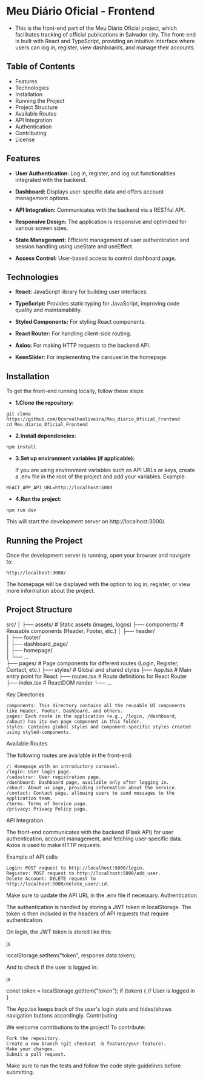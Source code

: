 # **Meu Diário Oficial - Frontend**

* This is the front-end part of the Meu Diário Oficial project, which facilitates tracking of official publications in Salvador city. The front-end is built with React and TypeScript, providing an intuitive interface where users can log in, register, view dashboards, and manage their accounts.

## **Table of Contents**

* Features
* Technologies
* Installation
* Running the Project
* Project Structure
* Available Routes
* API Integration
* Authentication
* Contributing
* License

## **Features**

* **User Authentication:** Log in, register, and log out functionalities integrated with the backend.
    
* **Dashboard:** Displays user-specific data and offers account management options.
    
* **API Integration:** Communicates with the backend via a RESTful API.
    
* **Responsive Design:** The application is responsive and optimized for various screen sizes.
    
* **State Management:** Efficient management of user authentication and session handling using useState and useEffect.
    
* **Access Control:** User-based access to control dashboard page.


## **Technologies**

* **React:** JavaScript library for building user interfaces.

* **TypeScript:** Provides static typing for JavaScript, improving code quality and maintainability.
    
* **Styled Components:** For styling React components.
    
* **React Router:** For handling client-side routing.
    
* **Axios:** For making HTTP requests to the backend API.
    
* **KeenSlider:** For implementing the carousel in the homepage.


## **Installation**

To get the front-end running locally, follow these steps:

* **1.Clone the repository:**

```
git clone https://github.com/Qcarvalhooliveira/Meu_diario_Oficial_Frontend
cd Meu_diario_Oficial_Frontend
```

* **2.Install dependencies:**

```
npm install
```

* **3.Set up environment variables (if applicable):**

    If you are using environment variables such as API URLs or keys, create a .env file in the root of the project and add your variables. Example:

```
REACT_APP_API_URL=http://localhost:5000
```

* **4.Run the project:**

```
npm run dev
```

This will start the development server on http://localhost:3000/.


## **Running the Project**

Once the development server is running, open your browser and navigate to:

```
http://localhost:3000/
```

The homepage will be displayed with the option to log in, register, or view more information about the project.

## **Project Structure**


src/
│
├── assets/                 # Static assets (images, logos)
├── components/             # Reusable components (Header, Footer, etc.)
│   ├── header/             
│   ├── footer/             
│   ├── dashboard_page/     
│   ├── homepage/           
│   └── ...                 
├── pages/                  # Page components for different routes (Login, Register, Contact, etc.)
├── styles/                 # Global and shared styles
├── App.tsx                 # Main entry point for React
├── routes.tsx              # Route definitions for React Router
├── index.tsx               # ReactDOM render
└── ...

Key Directories

    components: This directory contains all the reusable UI components like Header, Footer, Dashboard, and others.
    pages: Each route in the application (e.g., /login, /dashboard, /about) has its own page component in this folder.
    styles: Contains global styles and component-specific styles created using styled-components.

Available Routes

The following routes are available in the front-end:

    /: Homepage with an introductory carousel.
    /login: User login page.
    /cadastrar: User registration page.
    /dashboard: Dashboard page, available only after logging in.
    /about: About us page, providing information about the service.
    /contact: Contact page, allowing users to send messages to the application team.
    /terms: Terms of Service page.
    /privacy: Privacy Policy page.

API Integration

The front-end communicates with the backend (Flask API) for user authentication, account management, and fetching user-specific data. Axios is used to make HTTP requests.

Example of API calls:

    Login: POST request to http://localhost:5000/login.
    Register: POST request to http://localhost:5000/add_user.
    Delete Account: DELETE request to http://localhost:5000/delete_user/:id.

Make sure to update the API URL in the .env file if necessary.
Authentication

The authentication is handled by storing a JWT token in localStorage. The token is then included in the headers of API requests that require authentication.

On login, the JWT token is stored like this:

js

localStorage.setItem("token", response.data.token);

And to check if the user is logged in:

js

const token = localStorage.getItem("token");
if (token) {
  // User is logged in
}

The App.tsx keeps track of the user's login state and hides/shows navigation buttons accordingly.
Contributing

We welcome contributions to the project! To contribute:

    Fork the repository.
    Create a new branch (git checkout -b feature/your-feature).
    Make your changes.
    Submit a pull request.

Make sure to run the tests and follow the code style guidelines before submitting.
